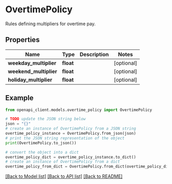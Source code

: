 # OvertimePolicy

Rules defining multipliers for overtime pay.

## Properties

Name | Type | Description | Notes
------------ | ------------- | ------------- | -------------
**weekday_multiplier** | **float** |  | [optional] 
**weekend_multiplier** | **float** |  | [optional] 
**holiday_multiplier** | **float** |  | [optional] 

## Example

```python
from openapi_client.models.overtime_policy import OvertimePolicy

# TODO update the JSON string below
json = "{}"
# create an instance of OvertimePolicy from a JSON string
overtime_policy_instance = OvertimePolicy.from_json(json)
# print the JSON string representation of the object
print(OvertimePolicy.to_json())

# convert the object into a dict
overtime_policy_dict = overtime_policy_instance.to_dict()
# create an instance of OvertimePolicy from a dict
overtime_policy_from_dict = OvertimePolicy.from_dict(overtime_policy_dict)
```
[[Back to Model list]](../README.md#documentation-for-models) [[Back to API list]](../README.md#documentation-for-api-endpoints) [[Back to README]](../README.md)


